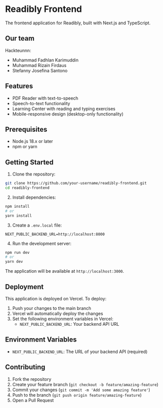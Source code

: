 # Readibly Frontend

The frontend application for Readibly, built with Next.js and TypeScript.

## Our team

Hackteunnn:

- Muhammad Fadhlan Karimuddin
- Muhammad Rizain Firdaus
- Stefanny Josefina Santono

## Features

- PDF Reader with text-to-speech
- Speech-to-text functionality
- Learning Center with reading and typing exercises
- Mobile-responsive design (desktop-only functionality)

## Prerequisites

- Node.js 18.x or later
- npm or yarn

## Getting Started

1. Clone the repository:
```bash
git clone https://github.com/your-username/readibly-frontend.git
cd readibly-frontend
```

2. Install dependencies:
```bash
npm install
# or
yarn install
```

3. Create a `.env.local` file:
```env
NEXT_PUBLIC_BACKEND_URL=http://localhost:8000
```

4. Run the development server:
```bash
npm run dev
# or
yarn dev
```

The application will be available at `http://localhost:3000`.

## Deployment

This application is deployed on Vercel. To deploy:

1. Push your changes to the main branch
2. Vercel will automatically deploy the changes
3. Set the following environment variables in Vercel:
   - `NEXT_PUBLIC_BACKEND_URL`: Your backend API URL

## Environment Variables

- `NEXT_PUBLIC_BACKEND_URL`: The URL of your backend API (required)

## Contributing

1. Fork the repository
2. Create your feature branch (`git checkout -b feature/amazing-feature`)
3. Commit your changes (`git commit -m 'Add some amazing feature'`)
4. Push to the branch (`git push origin feature/amazing-feature`)
5. Open a Pull Request

